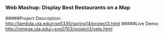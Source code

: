 ### Web Mashup: Display Best Restaurants on a Map

#####Project Description: http://lambda.uta.edu/cse5335/spring14/project3.html
#####Live Demo: http://omega.uta.edu/~sxs0763/project3/yelp.html



